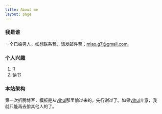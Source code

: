 ```yaml
---
title: About me
layout: page
---
```


### 我是谁

一个已婚男人。如想联系我，请发邮件至：miao.g7@gmail.com。

### 个人兴趣

1. R
1. 读书

### 本站架构

第一次折腾博客，模板是从[yihui](http://yihui.name/)那里偷过来的，先行谢过了。如果[yihui](http://yihui.name/)介意，我就只能再去偷其他人的了。